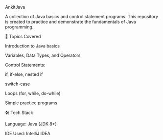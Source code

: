 AnkitJava

A collection of Java basics and control statement programs.
This repository is created to practice and demonstrate the fundamentals of Java programming.

📘 Topics Covered

Introduction to Java basics

Variables, Data Types, and Operators

Control Statements:

if, if-else, nested if

switch-case

Loops (for, while, do-while)

Simple practice programs

🛠 Tech Stack

Language: Java (JDK 8+)

IDE Used: IntelliJ IDEA
